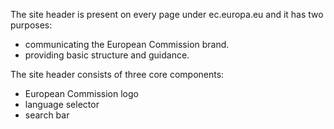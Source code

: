 The site header is present on every page under ec.europa.eu and it has two purposes:

- communicating the European Commission brand.
- providing basic structure and guidance.

The site header consists of three core components:

- European Commission logo
- language selector
- search bar
